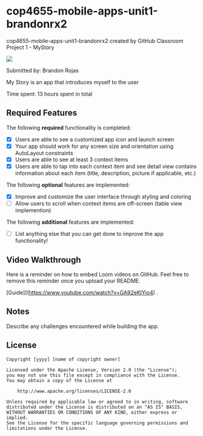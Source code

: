 # cop4655-mobile-apps-unit1-brandonrx2
cop4655-mobile-apps-unit1-brandonrx2 created by GitHub Classroom
 Project 1 - MyStory 

 <div>
    <a href="https://www.loom.com/share/ba9fab90e6ad4b2ba9f5c16625add0fb">
    </a>
    <a href="https://www.loom.com/share/ba9fab90e6ad4b2ba9f5c16625add0fb">
      <img style="max-width:300px;" src="https://cdn.loom.com/sessions/thumbnails/ba9fab90e6ad4b2ba9f5c16625add0fb-with-play.gif">
    </a>
  </div>

Submitted by: Brandon Rojas

My Story is an app that introduces myself to the user

Time spent: 13 hours spent in total

## Required Features

The following **required** functionality is completed:

- [X] Users are able to see a customized app icon and launch screen
- [X] Your app should work for any screen size and orientation using AutoLayout constraints
- [X] Users are able to see at least 3 context items
- [X] Users are able to tap into each context item and see detail view contains information about each item (title, description, picture if applicable, etc.)
 
The following **optional** features are implemented:

- [X] Improve and customize the user interface through styling and coloring
- [ ] Allow users to scroll when context items are off-screen (table view implemention)

The following **additional** features are implemented:

- [ ] List anything else that you can get done to improve the app functionality!

## Video Walkthrough

Here is a reminder on how to embed Loom videos on GitHub. Feel free to remove this reminder once you upload your README. 

[Guide]](https://www.youtube.com/watch?v=GA92eKlYio4) .

## Notes

Describe any challenges encountered while building the app.

## License

    Copyright [yyyy] [name of copyright owner]

    Licensed under the Apache License, Version 2.0 (the "License");
    you may not use this file except in compliance with the License.
    You may obtain a copy of the License at

        http://www.apache.org/licenses/LICENSE-2.0

    Unless required by applicable law or agreed to in writing, software
    distributed under the License is distributed on an "AS IS" BASIS,
    WITHOUT WARRANTIES OR CONDITIONS OF ANY KIND, either express or implied.
    See the License for the specific language governing permissions and
    limitations under the License.
